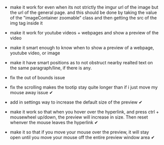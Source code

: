 - make it work for even when its not strictly the imgur url of the image but the url of the general page. and this should be done by taking the value of the "imageContainer zoomable" class and then getting the src of the img tag inside it


- make it work for youtube videos + webpages and show a preview of the video
- make it smart enough to know when to show a preview of a webpage, youtube video, or image
- make it have smart positions as to not obstruct nearby realted text on the same paragraph/line, if there is any.
- fix the out of bounds issue






- fix the scrolling makes the tootip stay quite longer than if i just move my mouse away issue ✔
- add in settings way to increase the default size of the preview ✔
- make it work so that when you hover over the hyperlink, and press ctrl + mousewheel up/down, the preview will increase in size. Then reset whenver the mouse leaves the hyperlink  ✔
- make it so that if you move your mouse over the preview, it will stay open until you move your mouse off the entire preview window area  ✔